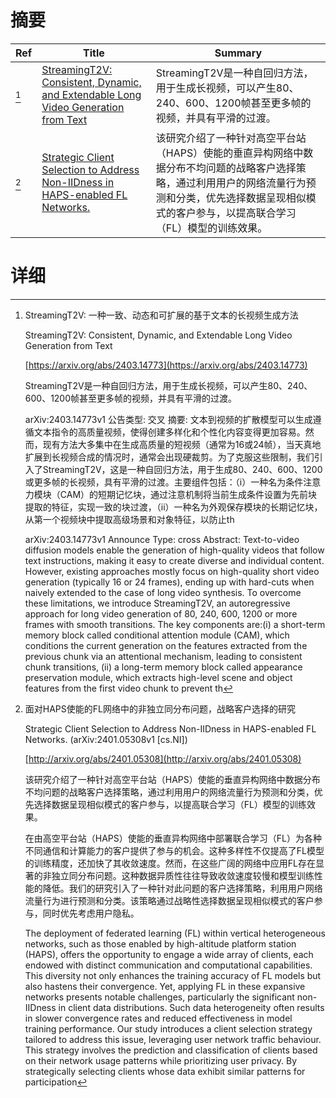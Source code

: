 # 摘要

| Ref | Title | Summary |
| --- | --- | --- |
| [^1] | [StreamingT2V: Consistent, Dynamic, and Extendable Long Video Generation from Text](https://arxiv.org/abs/2403.14773) | StreamingT2V是一种自回归方法，用于生成长视频，可以产生80、240、600、1200帧甚至更多帧的视频，并具有平滑的过渡。 |
| [^2] | [Strategic Client Selection to Address Non-IIDness in HAPS-enabled FL Networks.](http://arxiv.org/abs/2401.05308) | 该研究介绍了一种针对高空平台站（HAPS）使能的垂直异构网络中数据分布不均问题的战略客户选择策略，通过利用用户的网络流量行为预测和分类，优先选择数据呈现相似模式的客户参与，以提高联合学习（FL）模型的训练效果。 |

# 详细

[^1]: StreamingT2V: 一种一致、动态和可扩展的基于文本的长视频生成方法

    StreamingT2V: Consistent, Dynamic, and Extendable Long Video Generation from Text

    [https://arxiv.org/abs/2403.14773](https://arxiv.org/abs/2403.14773)

    StreamingT2V是一种自回归方法，用于生成长视频，可以产生80、240、600、1200帧甚至更多帧的视频，并具有平滑的过渡。

    

    arXiv:2403.14773v1 公告类型: 交叉 摘要: 文本到视频的扩散模型可以生成遵循文本指令的高质量视频，使得创建多样化和个性化内容变得更加容易。然而，现有方法大多集中在生成高质量的短视频（通常为16或24帧），当天真地扩展到长视频合成的情况时，通常会出现硬裁剪。为了克服这些限制，我们引入了StreamingT2V，这是一种自回归方法，用于生成80、240、600、1200或更多帧的长视频，具有平滑的过渡。主要组件包括：（i）一种名为条件注意力模块（CAM）的短期记忆块，通过注意机制将当前生成条件设置为先前块提取的特征，实现一致的块过渡，（ii）一种名为外观保存模块的长期记忆块，从第一个视频块中提取高级场景和对象特征，以防止th

    arXiv:2403.14773v1 Announce Type: cross  Abstract: Text-to-video diffusion models enable the generation of high-quality videos that follow text instructions, making it easy to create diverse and individual content. However, existing approaches mostly focus on high-quality short video generation (typically 16 or 24 frames), ending up with hard-cuts when naively extended to the case of long video synthesis. To overcome these limitations, we introduce StreamingT2V, an autoregressive approach for long video generation of 80, 240, 600, 1200 or more frames with smooth transitions. The key components are:(i) a short-term memory block called conditional attention module (CAM), which conditions the current generation on the features extracted from the previous chunk via an attentional mechanism, leading to consistent chunk transitions, (ii) a long-term memory block called appearance preservation module, which extracts high-level scene and object features from the first video chunk to prevent th
    
[^2]: 面对HAPS使能的FL网络中的非独立同分布问题，战略客户选择的研究

    Strategic Client Selection to Address Non-IIDness in HAPS-enabled FL Networks. (arXiv:2401.05308v1 [cs.NI])

    [http://arxiv.org/abs/2401.05308](http://arxiv.org/abs/2401.05308)

    该研究介绍了一种针对高空平台站（HAPS）使能的垂直异构网络中数据分布不均问题的战略客户选择策略，通过利用用户的网络流量行为预测和分类，优先选择数据呈现相似模式的客户参与，以提高联合学习（FL）模型的训练效果。

    

    在由高空平台站（HAPS）使能的垂直异构网络中部署联合学习（FL）为各种不同通信和计算能力的客户提供了参与的机会。这种多样性不仅提高了FL模型的训练精度，还加快了其收敛速度。然而，在这些广阔的网络中应用FL存在显著的非独立同分布问题。这种数据异质性往往导致收敛速度较慢和模型训练性能的降低。我们的研究引入了一种针对此问题的客户选择策略，利用用户网络流量行为进行预测和分类。该策略通过战略性选择数据呈现相似模式的客户参与，同时优先考虑用户隐私。

    The deployment of federated learning (FL) within vertical heterogeneous networks, such as those enabled by high-altitude platform station (HAPS), offers the opportunity to engage a wide array of clients, each endowed with distinct communication and computational capabilities. This diversity not only enhances the training accuracy of FL models but also hastens their convergence. Yet, applying FL in these expansive networks presents notable challenges, particularly the significant non-IIDness in client data distributions. Such data heterogeneity often results in slower convergence rates and reduced effectiveness in model training performance. Our study introduces a client selection strategy tailored to address this issue, leveraging user network traffic behaviour. This strategy involves the prediction and classification of clients based on their network usage patterns while prioritizing user privacy. By strategically selecting clients whose data exhibit similar patterns for participation
    

